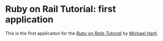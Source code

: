 # Ruby on Rail Tutorial: first application

This is the first applicaiton for the [*Ruby on Rails Tutorial*](http://railstutorial.org) by [Michael Hartl](http://michaelhartl.com/).
